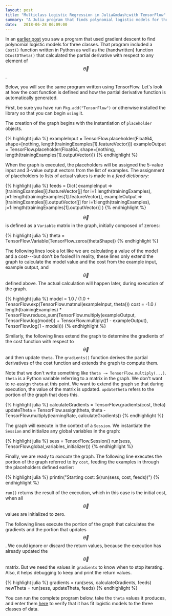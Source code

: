 ```yaml
---
layout: post
title: "Multiclass Logistic Regression in Julia&mdash;with TensorFlow"
summary: "A Julia program that finds polynomial logistic models for three classes using TensorFlow."
date:   2018-06-28 06:09:00
---
```


In an [earlier post](/2018/06/22/logistic-regression-julia) you saw a program
that used gradient descent to find polynomial logistic models for three classes.
That program included a `Cost()` function written in Python as well as the
(handwritten) function `DCostDTheta()` that calculated the partial derivative
with respect to any element of $$\vec{\theta}$$.

Below, you will see the same program written using TensorFlow. Let's look at
how the cost function is defined and how the partial derivative function is
automatically generated.

First, be sure you have run `Pkg.add("TensorFlow")` or otherwise installed
the library so that you can begin `using` it.

The creation of the graph begins with the instantiation of `placeholder` objects.

{% highlight julia %}
exampleInput = TensorFlow.placeholder(Float64, shape=[nothing, length(trainingExamples[1].featureVector)])
exampleOutput = TensorFlow.placeholder(Float64, shape=[nothing, length(trainingExamples[1].outputVector)])
{% endhighlight %}

When the graph is executed, the placeholders will be assigned the 5-value input
and 3-value output vectors from the list of examples. The assignment of
placeholders to lists of actual values is made in a _feed dictionary:_

{% highlight julia %}
feeds = Dict(
  exampleInput => [trainingExamples[i].featureVector[j] for i=1:length(trainingExamples), j=1:length(trainingExamples[1].featureVector)],
  exampleOutput => [trainingExamples[i].outputVector[j] for i=1:length(trainingExamples), j=1:length(trainingExamples[1].outputVector)]
)
{% endhighlight %}

$$\vec{\theta}$$ is defined as a `Variable` matrix in the graph, initially
composed of zeroes:

{% highlight julia %}
theta = TensorFlow.Variable(TensorFlow.zeros(thetaShape))
{% endhighlight %}

The following lines look a lot like we are calculating a value of the model and
a cost---but don't be fooled! In reality, these lines only extend the graph to calculate the model value
and the cost from the example input, example output, and $$\vec{\theta}$$
defined above. The actual calculation will happen later, during execution of the
graph.

{% highlight julia %}
model = 1.0 / (1.0 + TensorFlow.exp(TensorFlow.matmul(exampleInput, theta)))
cost = -1.0 / length(trainingExamples) * TensorFlow.reduce_sum(TensorFlow.multiply(exampleOutput, TensorFlow.log(model)) + TensorFlow.multiply((1 - exampleOutput), TensorFlow.log(1 - model)))
{% endhighlight %}

Similarly, the following lines extend the graph to determine the
gradients of the cost function with respect to $$\vec{\theta}$$ and then update
`theta`. The `gradients()` function derives the partial derivatives of the cost
function and extends the graph to compute them.

Note that we don't write something like `theta -= TensorFlow.multiply(...)`. `theta` is a Python
variable referring to a
matrix in the graph. We don't want to re-assign `theta` at this point. We want to extend the
graph so that during execution, the value of the matrix is updated. `updateTheta`
refers to the portion of the graph that does this.

{% highlight julia %}
calculateGradients = TensorFlow.gradients(cost, theta)
updateTheta = TensorFlow.assign(theta, theta - TensorFlow.multiply(learningRate, calculateGradients))
{% endhighlight %}

The graph will execute in the context of a `Session`. We instantiate the
`Session` and initialize any global variables in the graph:

{% highlight julia %}
sess = TensorFlow.Session()
run(sess, TensorFlow.global_variables_initializer())
{% endhighlight %}

Finally, we are ready to _execute_ the graph. The following line executes the
portion of the graph referred to by `cost`, feeding the examples in through the
placeholders defined earlier:

{% highlight julia %}
println("Starting cost: $(run(sess, cost, feeds))")
{% endhighlight %}

`run()` returns the result of the execution, which in this case is the
initial cost, when all $$\vec{\theta}$$ values are initialized to zero.

The following lines execute the portion of the graph that calculates the
gradients and the portion that updates $$\vec{\theta}$$. We could ignore or discard the return
values, because the execution has already updated the $$\vec{\theta}$$ matrix.
But we need the values in `gradients` to know when to stop iterating. Also, it
helps debugging to keep and print the return values.

{% highlight julia %}
gradients = run(sess, calculateGradients, feeds)
newTheta = run(sess, updateTheta, feeds)
{% endhighlight %}

You can run the complete program below, take the `theta` values it produces, and
enter them [here](/2018/06/22/logistic-regression-julia#entry-table) to verify
that it has fit logistic models to the three classes of data.

<script src="https://gist.github.com/mspandit/ec5cefb9e86db80ab445e730d993a58f.js"></script>
